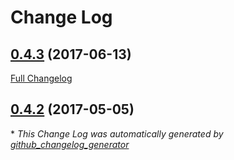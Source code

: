 # Change Log

## [0.4.3](https://github.com/blast-project/Blast/tree/0.4.3) (2017-06-13)
[Full Changelog](https://github.com/blast-project/Blast/compare/0.4.2...0.4.3)

## [0.4.2](https://github.com/blast-project/Blast/tree/0.4.2) (2017-05-05)


\* *This Change Log was automatically generated by [github_changelog_generator](https://github.com/skywinder/Github-Changelog-Generator)*